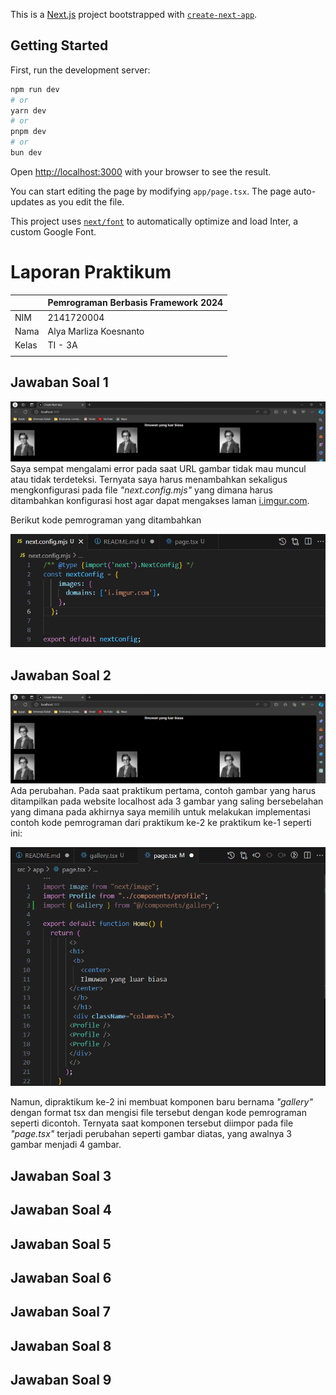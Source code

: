 This is a [Next.js](https://nextjs.org/) project bootstrapped with [`create-next-app`](https://github.com/vercel/next.js/tree/canary/packages/create-next-app).

## Getting Started

First, run the development server:

```bash
npm run dev
# or
yarn dev
# or
pnpm dev
# or
bun dev
```

Open [http://localhost:3000](http://localhost:3000) with your browser to see the result.

You can start editing the page by modifying `app/page.tsx`. The page auto-updates as you edit the file.

This project uses [`next/font`](https://nextjs.org/docs/basic-features/font-optimization) to automatically optimize and load Inter, a custom Google Font.

# **Laporan Praktikum**

|  | Pemrograman Berbasis Framework 2024 |
|--|--|
| NIM | 2141720004 |
| Nama | Alya Marliza Koesnanto |
| Kelas | TI - 3A |
| | |


## **Jawaban Soal 1**
![Screenshot](assets-report/01.png)
Saya sempat mengalami error pada saat URL gambar tidak mau muncul atau tidak terdeteksi. Ternyata saya harus menambahkan sekaligus mengkonfigurasi pada file _"next.config.mjs"_ yang dimana harus ditambahkan konfigurasi host agar dapat mengakses laman [i.imgur.com](i.imgur.com/MK3eW3Am.jpg).

Berikut kode pemrograman yang ditambahkan

![Screenshot](assets-report/02.png)

## **Jawaban Soal 2**
![Screenshot](assets-report/03.png)
Ada perubahan. Pada saat praktikum pertama, contoh gambar yang harus ditampilkan pada website localhost ada 3 gambar yang saling bersebelahan yang dimana pada akhirnya saya memilih untuk melakukan implementasi contoh kode pemrograman dari praktikum ke-2 ke praktikum ke-1 seperti ini:

![Screenshot](assets-report/04.png)

Namun, dipraktikum ke-2 ini membuat komponen baru bernama _"gallery"_ dengan format tsx dan mengisi file tersebut dengan kode pemrograman seperti dicontoh. Ternyata saat komponen tersebut diimpor pada file _"page.tsx"_ terjadi perubahan seperti gambar diatas, yang awalnya 3 gambar menjadi 4 gambar.

## **Jawaban Soal 3**

## **Jawaban Soal 4**

## **Jawaban Soal 5**

## **Jawaban Soal 6**

## **Jawaban Soal 7**

## **Jawaban Soal 8**

## **Jawaban Soal 9**